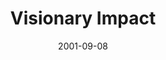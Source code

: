 ---
layout: message
category: message
series: "Maximum Impact"
title: "Visionary Impact"
date: 2001-09-08
audio-description: "Wherever you are in your life, God has a new level to which He want to take you. Join us as we ramp up for a life of maximum impact. "
audio: "http://www.crossroads.net/audio/2001/Maximum%20Impact/MI_01_09-09-01_Visionary_Impact.mp3"
audio-title: "Visionary Impact"
audio-duration: "34&#58;55"
---